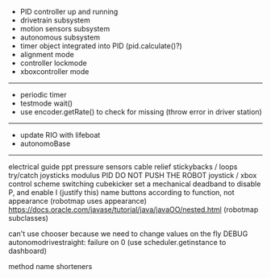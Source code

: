 - PID controller up and running
- drivetrain subsystem
- motion sensors subsystem
- autonomous subsystem
- timer object integrated into PID (pid.calculate()?)
- alignment mode
- controller lockmode
- xboxcontroller mode

---

- periodic timer
- testmode wait()
- use encoder.getRate() to check for missing (throw error in driver station)

---

- update RIO with lifeboat
- autonomoBase

---

electrical guide ppt
pressure sensors
cable relief stickybacks / loops
try/catch joysticks
modulus PID
DO NOT PUSH THE ROBOT
joystick / xbox control scheme switching 
cubekicker
set a mechanical deadband to disable P, and enable I
(justify this) name buttons according to function, not appearance (robotmap uses appearance)
https://docs.oracle.com/javase/tutorial/java/javaOO/nested.html (robotmap subclasses)

can't use chooser because we need to change values on the fly
DEBUG autonomodrivestraight: failure on 0 (use scheduler.getinstance to dashboard)

method name shorteners